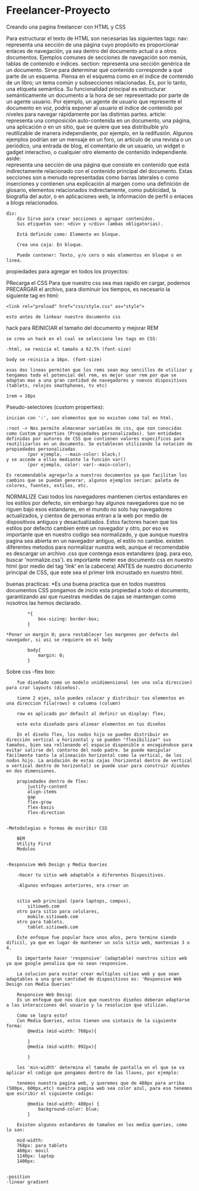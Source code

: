 # Freelancer-Proyecto
Creando una pagina freelancer con HTML y CSS

Para estructurar el texto de HTML son necesarias las siguientes tags:
    nav: 
        representa una sección de una página cuyo propósito es proporcionar enlaces de navegación, ya sea dentro del documento actual o a otros documentos. Ejemplos comunes de secciones de navegación son menús, tablas de contenido e índices.
    section:
        representa una sección genérica de un documento. Sirve para determinar qué contenido corresponde a qué parte de un esquema. Piensa en el esquema como en el índice de contenido de un libro; un tema común y subsecciones relacionadas. Es, por lo tanto, una etiqueta semántica. Su funcionalidad principal es estructurar semánticamente un documento a la hora de ser representado por parte de un agente usuario. Por ejemplo, un agente de usuario que represente el documento en voz, podría exponer al usuario el índice de contenido por niveles para navegar rápidamente por las distintas partes.
    article: 
        representa una composición auto-contenida en un documento, una página, una aplicación o en un sitio, que se quiere que sea distribuíble y/o reutilizable de manera independiente, por ejemplo, en la redifusión. Algunos ejemplos podrían ser un mensaje en un foro, un artículo de una revista o un periódico, una entrada de blog, el comentario de un usuario, un widget o gadget interactivo, o cualquier otro elemento de contenido independiente.
    aside:  
        representa una sección de una página que consiste en contenido que está indirectamente relacionado con el contenido principal del documento. Estas secciones son a menudo representadas como barras laterales o como inserciones y contienen una explicación al margen como una definición de glosario, elementos relacionados indirectamente, como publicidad, la biografía del autor, o en aplicaciones web, la información de perfil o enlaces a blogs relacionados.

    div:
        div Sirve para crear secciones o agrupar contenidos.
        Sus etiquetas son: <div> y </div> (ambas obligatorias).

        Está definido como: Elemento en bloque.

        Crea una caja: En bloque.

        Puede contener: Texto, y/o cero o más elementos en bloque o en linea.




propiedades para agregar en todos los proyectos:

PRecarga el CSS
    Para que nuestro css sea mas rapido en cargar, podemos PRECARGAR el archivo, para disminuir los tiempos, es necesario la siguiente tag en html:

    <link rel="preload" href="css/style.css" as="style">

    esto antes de linkear nuestro documento css



hack para REINICIAR el tamaño del documento y mejorar REM

    se creo un hack en el cual se selecciona les tags en CSS:

    -html, se renicia el tamaño a 62.5% (font-size)

    body se reinicia a 16px. (font-size)

    esas dos lineas permiten que los rems sean muy sencillos de utilizar y tengamos todo el potencial del rem, es mejor usar rem por que se adaptan mas a una gran cantidad de navegadores y nuevos dispositivos (tablets, relojes smathphones, tv etc)

    1rem = 10px


Pseudo-selectores (custom properties):

    inician con ':', son elementos que no existen como tal en html.

    :root -> Nos permite almacenar variables de css, que son conocidas como Custom properties (Propiedades personalizadas). Son entidades definidas por autores de CSS que contienen valores específicos para reutilizarlos en un documento. Se establecen utilizando la notación de propiedades personalizadas 
            (por ejemplo, --main-color: black;) 
    y se accede a ellos mediante la función var() 
            (por ejemplo, color: var(--main-color);

    Es recomendable agregarlo a nuestros documentos ya que facilitan los cambios que se puedan generar, algunos ejemplos serian: paleta de colores, fuentes, estilos, etc.


NORMALIZE
    Casi todos los navegadores mantienen ciertos estandares en los estilos por defecto, sin embargo hay algunos navegadores que no se riguen bajo esos estandares, en el mundo no solo hay navegadores actualizados, y cientos de personas entran a la web por medio de dispositivos antiguos y desactualizados. Estos factores hacen que los estilos por defecto cambien entre un navegador y otro, por eso es importante que en nuestro codigo sea normalizado, y que aunque nuestra pagina sea abierta en un navegador antiguo, el estilo no cambie. existen diferentes metodos para normalizar nuestra web, aunque el recomendable es descargar un archivo .css que contenga esos estandares (pag. para eso, buscar 'normalize.css'). es importante meter ese documento css en nuestro html (por medio del tag 'link' en la cabecera) ANTES de nuestro documento principal de CSS, que este sea el primer link incrustado en nuestro html.

buenas practicas:
    *Es una buena practica que en todos nuestros documentos CSS pongamos de inicio esta propiedad a todo el documento, garantizando asi que nuestras medidas de cajas se mantengan como nosotros las hemos declarado.

            *{
                box-sizing: border-box;
            }

    *Poner un margin 0; para restablecer los margenes por defecto del navegador, si asi se requiere en el body

            body{
                margin: 0;
            }



Sobre css
    -flex box: 
    
        fue diseñado como un modelo unidimensional (en una sola direccion) para crar layouts (diseños).

        tiene 2 ejes, solo puedes colocar y distribuir tus elementos en una direccion fila(rows) o columna (column)
        
        row es aplicado por default al definir un display: flex;

        este esta diseñado para alinear elementos en tus diseños

        En el diseño flex, los nodos hijo se pueden distribuir en dirección vertical u horizontal y se pueden "flexibilizar" sus tamaños, bien sea rellenando el espacio disponible o encogiéndose para evitar salirse del contorno del nodo padre. Se puede manipular fácilmente tanto la alineación horizontal como la vertical, de los nodos hijo. La anidación de estas cajas (horizontal dentro de vertical o vertical dentro de horizontal) se puede usar para construir diseños en dos dimensiones.

        propiedades dentro de flex:
            justify-content
            align-items
            gap
            flex-grow
            flex-basis
            flex-direction


    -Metodologias o formas de escribir CSS
        
        BEM
        Utility First
        Modulos


    -Responsive Web Design y Media Queries

        -Hacer tu sitio web adaptable a diferentes Dispositivos.

        -Algunos enfoques anteriores, era crear un 
        
            
        sitio web principal (para laptops, compus), 
            sitioweb.com
        otro para sitio para celulares, 
            mobile.sitioweb.com
        otro para tablets. 
            tablet.sitioweb.com

        Este enfoque fue popular hace unos años, pero termino siendo dificil, ya que en lugar de mantener un solo sitio web, mantenias 3 o 4.

        Es importante hacer 'responsive' (adaptable) nuestros sitios web ya que google penaliza que no sean responsive.

        La solucion para evitar crear multiples sitios web y que sean adaptables a una gran cantidad de dispositivos es: 'Responsive Web Design con Media Queries'

        Responsive Web Desig:
        Es un enfoque que nos dice que nuestros diseños deberan adaptarse a las interacciones del usuario y la resolucion que utilizan.

        Como se logra esto?
        Con Media Queries, estos tienen una sintaxis de la siguiente forma:
            @media (mid-width: 768px){

            }
            @media (mid-width: 992px){

            }    
            
        los 'min-width' determina el tamaño de pantalla en el que se va aplicar el codigo que pongamos dentro de las llaves, por ejemplo:

        tenemos nuestra pagina web, y queremos que de 480px para arriba (500px, 600px,etc) nuestra pagina web sea color azul, para eso tenemos que escribir el siguiente codigo:

            @media (mid-width: 480px) {
                background-color: blue;
            }

        Existen algunos estandares de tamaños en los media queries, como lo son:

        mid-width: 
        768px: para tablets
        480px: movil
        1140px: laptop
        1400px: 


    -position
    -linear gradient
